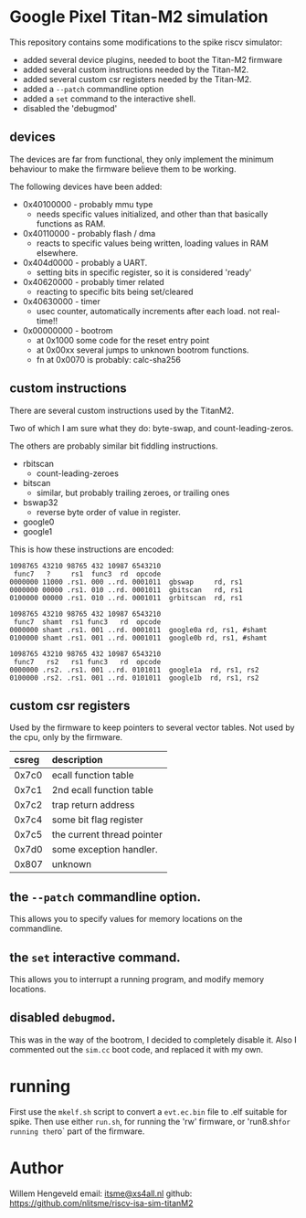 # Google Pixel Titan-M2 simulation

This repository contains some modifications to the spike riscv simulator:

 * added several device plugins, needed to boot the Titan-M2 firmware
 * added several custom instructions needed by the Titan-M2.
 * added several custom csr registers needed by the Titan-M2.
 * added a `--patch` commandline option
 * added a `set` command to the interactive shell.
 * disabled the 'debugmod'


## devices

The devices are far from functional, they only implement the minimum behaviour
to make the firmware believe them to be working.

The following devices have been added:

 * 0x40100000 - probably mmu type
    * needs specific values initialized, and other than that basically functions as RAM.
 * 0x40110000 - probably flash / dma
    * reacts to specific values being written, loading values in RAM elsewhere.
 * 0x404d0000 - probably a UART.
    * setting bits in specific register, so it is considered 'ready'
 * 0x40620000 - probably timer related
    * reacting to specific bits being set/cleared
 * 0x40630000 - timer
    * usec counter, automatically increments after each load. not real-time!!
 * 0x00000000 - bootrom
    * at 0x1000 some code for the reset entry point
    * at 0x00xx several jumps to unknown bootrom functions.
    * fn at 0x0070 is probably: calc-sha256

## custom instructions

There are several custom instructions used by the TitanM2.

Two of which I am sure what they do: byte-swap, and count-leading-zeros.

The others are probably similar bit fiddling instructions.

 * rbitscan
    * count-leading-zeroes
 * bitscan
    * similar, but probably trailing zeroes, or trailing ones
 * bswap32
    * reverse byte order of value in register.
 * google0
 * google1

This is how these instructions are encoded:

```
1098765 43210 98765 432 10987 6543210 
 func7   ?     rs1  func3  rd  opcode
0000000 11000 .rs1. 000 ..rd. 0001011  gbswap     rd, rs1
0000000 00000 .rs1. 010 ..rd. 0001011  gbitscan   rd, rs1
0100000 00000 .rs1. 010 ..rd. 0001011  grbitscan  rd, rs1
```

```
1098765 43210 98765 432 10987 6543210 
 func7  shamt  rs1 func3   rd  opcode
0000000 shamt .rs1. 001 ..rd. 0001011  google0a rd, rs1, #shamt
0100000 shamt .rs1. 001 ..rd. 0001011  google0b rd, rs1, #shamt
```

```
1098765 43210 98765 432 10987 6543210 
 func7   rs2   rs1 func3   rd  opcode
0000000 .rs2. .rs1. 001 ..rd. 0101011  google1a  rd, rs1, rs2
0100000 .rs2. .rs1. 001 ..rd. 0101011  google1b  rd, rs1, rs2 
```



## custom csr registers

Used by the firmware to keep pointers to several vector tables. Not used by the cpu, only by the firmware.

| csreg | description
| :--  | :--
| 0x7c0 | ecall function table
| 0x7c1 | 2nd ecall function table
| 0x7c2 | trap return address
| 0x7c4 | some bit flag register
| 0x7c5 | the current thread pointer
| 0x7d0 | some exception handler.
| 0x807 | unknown


## the `--patch` commandline option.

This allows you to specify values for memory locations on the commandline.


## the `set` interactive command.

This allows you to interrupt a running program, and modify memory locations.


## disabled `debugmod`.

This was in the way of the bootrom, I decided to completely disable it.
Also I commented out the `sim.cc` boot code, and replaced it with my own.


# running

First use the `mkelf.sh` script to convert a `evt.ec.bin` file to .elf suitable for spike.
Then use either `run.sh`, for running the 'rw' firmware, or 'run8.sh` for running the `ro` part of the firmware.


# Author

Willem Hengeveld
email: <itsme@xs4all.nl>
github: https://github.com/nlitsme/riscv-isa-sim-titanM2

